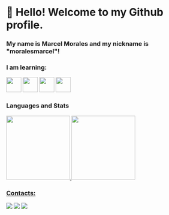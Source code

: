 # 👋 Hello! Welcome to my Github profile.
### My name is Marcel Morales and my nickname is "moralesmarcel"!

### I am learning:
<img src="https://cdn.jsdelivr.net/gh/devicons/devicon/icons/javascript/javascript-original.svg" width="40" height="40"/> <img src="https://cdn.jsdelivr.net/gh/devicons/devicon/icons/typescript/typescript-original.svg" width="40" height="40"/> <img src="https://cdn.jsdelivr.net/gh/devicons/devicon/icons/python/python-original.svg" width="40" height="40"/> <img src="https://cdn.jsdelivr.net/gh/devicons/devicon/icons/linux/linux-original.svg" width="40" height="40"/>

### Languages and Stats
<div>
<a href="https://github.com/moralesmarcel">
<img height="170em" src="https://github-readme-stats.vercel.app/api/top-langs/?username=moralesmarcel&layout=compact&langs_count=7&theme=dracula"/>
<img height="170em" src="https://github-readme-stats.vercel.app/api?username=moralesmarcel&show_icons=true&theme=dracula&include_all_commits=true&count_private=true"/>
</div>

### Contacts:
<div>
<a href = "mailto:marcelmorales@gmail.com"><img src="https://img.shields.io/badge/Gmail-D14836?style=for-the-badge&logo=gmail&logoColor=white" target="_blank"></a>
<a href="https://www.linkedin.com/in/moralesmarcel" target="_blank"><img src="https://img.shields.io/badge/-LinkedIn-%230077B5?style=for-the-badge&logo=linkedin&logoColor=white" target="_blank"></a>
<a href="https://instagram.com/moralesmarcel" target="_blank"><img src="https://img.shields.io/badge/-Instagram-%23E4405F?style=for-the-badge&logo=instagram&logoColor=white" target="_blank"></a>
</div>
